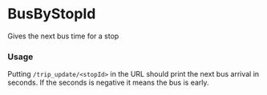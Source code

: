 # BusByStopId
Gives the next bus time for a stop


### Usage
Putting `/trip_update/<stopId>` in the URL should print the next bus arrival in seconds. If the seconds is negative it means the bus is early.
